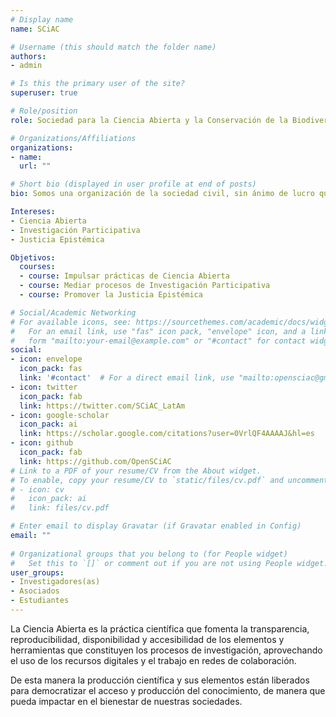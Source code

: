 ```yaml
---
# Display name
name: SCiAC

# Username (this should match the folder name)
authors:
- admin

# Is this the primary user of the site?
superuser: true

# Role/position
role: Sociedad para la Ciencia Abierta y la Conservación de la Biodiversidad

# Organizations/Affiliations
organizations:
- name: 
  url: ""

# Short bio (displayed in user profile at end of posts)
bio: Somos una organización de la sociedad civil, sin ánimo de lucro que promueve las prácticas de ciencia abierta y la investigación participativa en Latinoamérica.

Intereses:
- Ciencia Abierta
- Investigación Participativa
- Justicia Epistémica

Objetivos:
  courses:
  - course: Impulsar prácticas de Ciencia Abierta
  - course: Mediar procesos de Investigación Participativa
  - course: Promover la Justicia Epistémica

# Social/Academic Networking
# For available icons, see: https://sourcethemes.com/academic/docs/widgets/#icons
#   For an email link, use "fas" icon pack, "envelope" icon, and a link in the
#   form "mailto:your-email@example.com" or "#contact" for contact widget.
social:
- icon: envelope
  icon_pack: fas
  link: '#contact'  # For a direct email link, use "mailto:opensciac@gmail.com".
- icon: twitter
  icon_pack: fab
  link: https://twitter.com/SCiAC_LatAm
- icon: google-scholar
  icon_pack: ai
  link: https://scholar.google.com/citations?user=0VrlQF4AAAAJ&hl=es
- icon: github
  icon_pack: fab
  link: https://github.com/OpenSCiAC
# Link to a PDF of your resume/CV from the About widget.
# To enable, copy your resume/CV to `static/files/cv.pdf` and uncomment the lines below.  
# - icon: cv
#   icon_pack: ai
#   link: files/cv.pdf

# Enter email to display Gravatar (if Gravatar enabled in Config)
email: ""
  
# Organizational groups that you belong to (for People widget)
#   Set this to `[]` or comment out if you are not using People widget.  
user_groups:
- Investigadores(as)
- Asociados
- Estudiantes
---
```


La Ciencia Abierta es la práctica científica que fomenta la transparencia, reproducibilidad, disponibilidad y accesibilidad de los elementos y herramientas que constituyen los procesos de investigación, aprovechando el uso de los recursos digitales y el trabajo en redes de colaboración.

De esta manera la producción científica y sus elementos están liberados para democratizar el acceso y producción del conocimiento, de manera que pueda impactar en el bienestar de nuestras sociedades. 
